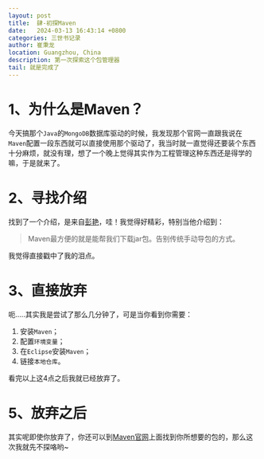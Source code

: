 ```yaml
---
layout: post
title:  肆-初探Maven
date:   2024-03-13 16:43:14 +0800
categories: 三世书记录
author: 崔秉龙
location: Guangzhou, China
description: 第一次探索这个包管理器
tail: 就是完成了
---
```


# 1、为什么是Maven？

今天搞那个`Java`的`MongoDB`数据库驱动的时候，我发现那个官网一直跟我说在`Maven`配置一段东西就可以直接使用那个驱动了，我当时就一直觉得还要装个东西十分麻烦，就没有理，想了一个晚上觉得其实作为工程管理这种东西还是得学的嘛，于是就来了。

# 2、寻找介绍

找到了一个介绍，是来自[彭艳](https://www.cnblogs.com/pengyan-9826/p/7767070.html)，哇！我觉得好精彩，特别当他介绍到：
>Maven最方便的就是能帮我们下载jar包。告别传统手动导包的方式。

我觉得直接戳中了我的泪点。

# 3、直接放弃

呃.....其实我是尝试了那么几分钟了，可是当你看到你需要：
1. 安装`Maven`；
2. 配置`环境变量`；
3. 在`Eclipse`安装`Maven`；
4. 链接`本地仓库`。

看完以上这4点之后我就已经放弃了。

# 5、放弃之后

其实呢即使你放弃了，你还可以到[Maven官网](https://search.maven.org/)上面找到你所想要的包的，那么这次我就先不探咯哟~